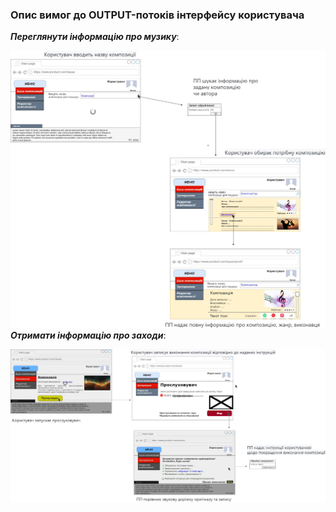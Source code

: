 ### Опис вимог до OUTPUT-потоків інтерфейсу користувача
***Переглянути інформацію про музику***:

![Картинку не знайдено](https://github.com/oleksandrblazhko/ai202-matnenko/blob/ai202-matnenko_with_laboratory_work_3/1.4-FuncNonFuncRequirements/1.4.4-NFRUserInterfaceOUTPUT/NFR1.jpg)
***Отримати інформацію про заходи***:

![Картинку не знайдено](https://github.com/oleksandrblazhko/ai202-matnenko/blob/ai202-matnenko_with_laboratory_work_3/1.4-FuncNonFuncRequirements/1.4.4-NFRUserInterfaceOUTPUT/NFR2.jpg)
